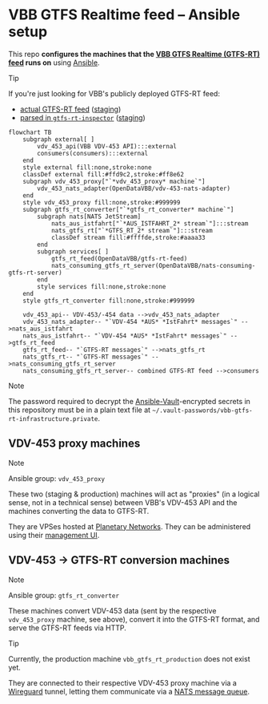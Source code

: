 # VBB GTFS Realtime feed – Ansible setup

This repo **configures the machines that the [VBB GTFS Realtime (GTFS-RT) feed](https://github.com/OpenDataVBB/gtfs-rt-feed) runs on** using [Ansible](https://docs.ansible.com/ansible/latest/index.html).

> [!TIP]
> If you're just looking for VBB's publicly deployed GTFS-RT feed:
> - [actual GTFS-RT feed](https://production.gtfsrt.vbb.de) ([staging](https://staging.gtfsrt.vbb.de))
> - [parsed in `gtfs-rt-inspector`](https://public-transport.github.io/gtfs-rt-inspector/?feedUrl=https%3A%2F%2Fproduction.gtfsrt.vbb.de%2Fdata&view=inspector) ([staging](https://public-transport.github.io/gtfs-rt-inspector/?feedUrl=https%3A%2F%2Fstaging.gtfsrt.vbb.de%2Fdata&view=inspector))

```mermaid
flowchart TB
    subgraph external[ ]
        vdv_453_api(VBB VDV-453 API):::external
        consumers(consumers):::external
    end
    style external fill:none,stroke:none
    classDef external fill:#ffd9c2,stroke:#ff8e62
    subgraph vdv_453_proxy["`*vdv_453_proxy* machine`"]
        vdv_453_nats_adapter(OpenDataVBB/vdv-453-nats-adapter)
    end
    style vdv_453_proxy fill:none,stroke:#999999
    subgraph gtfs_rt_converter["`*gtfs_rt_converter* machine`"]
        subgraph nats[NATS JetStream]
            nats_aus_istfahrt["`*AUS_ISTFAHRT_2* stream`"]:::stream
            nats_gtfs_rt["`*GTFS_RT_2* stream`"]:::stream
            classDef stream fill:#ffffde,stroke:#aaaa33
        end
        subgraph services[ ]
            gtfs_rt_feed(OpenDataVBB/gtfs-rt-feed)
            nats_consuming_gtfs_rt_server(OpenDataVBB/nats-consuming-gtfs-rt-server)
        end
        style services fill:none,stroke:none
    end
    style gtfs_rt_converter fill:none,stroke:#999999

    vdv_453_api-- VDV-453/-454 data -->vdv_453_nats_adapter
    vdv_453_nats_adapter-- "`VDV-454 *AUS* *IstFahrt* messages`" -->nats_aus_istfahrt
    nats_aus_istfahrt-- "`VDV-454 *AUS* *IstFahrt* messages`" -->gtfs_rt_feed
    gtfs_rt_feed-- "`GTFS-RT messages`" -->nats_gtfs_rt
    nats_gtfs_rt-- "`GTFS-RT messages`" -->nats_consuming_gtfs_rt_server
    nats_consuming_gtfs_rt_server-- combined GTFS-RT feed -->consumers
```

> [!NOTE]
> The password required to decrypt the [Ansible-Vault](https://docs.ansible.com/ansible/10/cli/ansible-vault.html)-encrypted secrets in this repository must be in a plain text file at `~/.vault-passwords/vbb-gtfs-rt-infrastructure.private`.

## VDV-453 proxy machines

> [!NOTE]
> Ansible group: `vdv_453_proxy`

These two (staging & production) machines will act as "proxies" (in a logical sense, not in a technical sense) between VBB's VDV-453 API and the machines converting the data to GTFS-RT.

They are VPSes hosted at [Planetary Networks](https://www.planetary-networks.de). They can be administered using their [management UI](https://console.planetary-networks.de:8800/).

## VDV-453 -> GTFS-RT conversion machines

> [!NOTE]
> Ansible group: `gtfs_rt_converter`

These machines convert VDV-453 data (sent by the respective `vdv_453_proxy` machine, see above), convert it into the GTFS-RT format, and serve the GTFS-RT feeds via HTTP.

> [!TIP]
> Currently, the production machine `vbb_gtfs_rt_production` does not exist yet.

They are connected to their respective VDV-453 proxy machine via a [Wireguard](https://www.wireguard.com) tunnel, letting them communicate via a [NATS message queue](https://nats.io).
